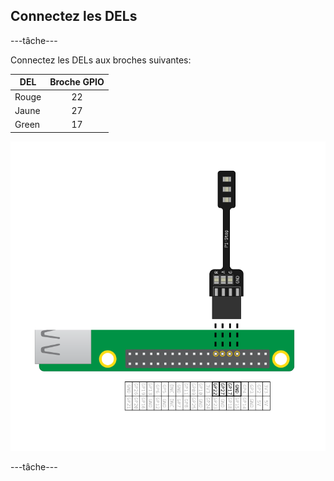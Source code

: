 ## Connectez les DELs

\---tâche\---

Connectez les DELs aux broches suivantes:

| DEL   | Broche GPIO |
| ----- |:-----------:|
| Rouge |     22      |
| Jaune |     27      |
| Green |     17      |

![pi stop connected to gpio 22,27,17 and ground](images/Traffic-Lights-Diagram.png)

\---tâche\---